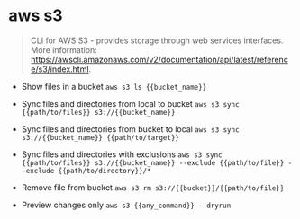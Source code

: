 # aws s3
> CLI for AWS S3 - provides storage through web services interfaces.
> More information: <https://awscli.amazonaws.com/v2/documentation/api/latest/reference/s3/index.html>.

- Show files in a bucket
`aws s3 ls {{bucket_name}}`

- Sync files and directories from local to bucket
`aws s3 sync {{path/to/files}} s3://{{bucket_name}}`

- Sync files and directories from bucket to local
`aws s3 sync s3://{{bucket_name}} {{path/to/target}}`

- Sync files and directories with exclusions
`aws s3 sync {{path/to/files}} s3://{{bucket_name}} --exclude {{path/to/file}} --exclude {{path/to/directory}}/*`

- Remove file from bucket
`aws s3 rm s3://{{bucket}}/{{path/to/file}}`

- Preview changes only
`aws s3 {{any_command}} --dryrun`
